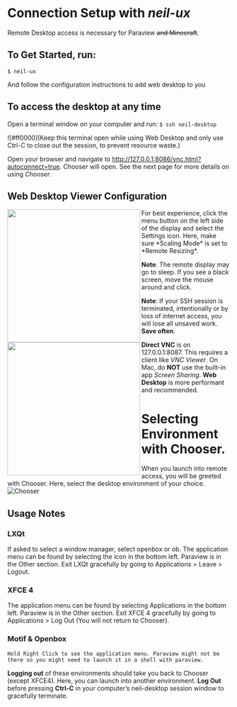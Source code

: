 # Connection Setup with *neil-ux*
Remote Desktop access is necessary for Paraview ~~and Minecraft~~. 

## To Get Started, run:
`$ neil-ux`

And follow the configuration instructions to add web desktop to you

## To access the desktop at any time
Open a terminal window on your computer and run:
`$ ssh neil-desktop`


![#ff0000](Keep this terminal open while using Web Desktop and only use Ctrl-C to close out the session, to prevent resource waste.)

Open your browser and navigate to http://127.0.0.1:8086/vnc.html?autoconnect=true. Chooser will open. See the next page for more details on using *Chooser*.

## Web Desktop Viewer Configuration
<img src="https://github.com/ucsdsupercomputing/scc22-scripts/blob/main/docs/images/vnc-setting-tab.png" align="left" height="300px"/>
<img src="https://github.com/ucsdsupercomputing/scc22-scripts/blob/main/docs/images/vnc-settings.png" align="left" height="300px"/>
For best experience, click the menu button on the left side of the display and select the Settings icon. Here, make sure *Scaling Mode* is set to *Remote Resizing*.

**Note**: The remote display may go to sleep. If you see a black screen, move the mouse around and click.

**Note**: If your SSH session is terminated, intentionally or by loss of internet access, you will lose all unsaved work. **Save often**.

**Direct VNC** is on 127.0.0.1:8087. This requires a client like *VNC Viewer*. 
On Mac, do **NOT** use the built-in app *Screen Sharing*.
**Web Desktop** is more performant and recommended.

# Selecting Environment with Chooser.
When you launch into remote access, you will be greeted with Chooser. Here, select the desktop environment of your choice. 
![Chooser](https://github.com/ucsdsupercomputing/scc22-scripts/blob/main/docs/images/chooser.png)

## Usage Notes
### LXQt
If asked to select a window manager, select openbox or ob. The application menu can be found by selecting the icon in the bottom left. Paraview is in the Other section. Exit LXQt gracefully by going to Applications > Leave > Logout.

### XFCE 4
The application menu can be found by selecting Applications in the bottom left. Paraview is in the Other section. Exit XFCE 4  gracefully by going to Applications > Log Out (You will not return to Chooser).

### Motif & Openbox
	Hold Right Click to see the application menu. Paraview might not be there so you might need to launch it in a shell with paraview.

**Logging out** of these environments should take you back to Chooser (except XFCE4). Here, you can launch into another environment. **Log Out** before pressing **Ctrl-C** in your computer’s neil-desktop session window to gracefully terminate.

